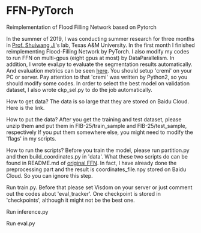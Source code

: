 # FFN-PyTorch
Reimplementation of Flood Filling Network based on Pytorch

In the summer of 2019, I was conducting summer research for three months in [Prof. Shuiwang Ji](http://people.tamu.edu/~sji/)'s lab, Texas A&M University. 
In the first month I finished reimplementing Flood-Filling Network by PyTorch. 
I also modify my codes to run FFN on multi-gpus (eight gpus at most) by DataParallelism. 
In addition, I wrote eval.py to evaluate the segmentation results automatically. And evaluation metrics can be seen [here](https://github.com/cremi/cremi_python). You should setup 'cremi' on your PC or server. Pay attention to that 'cremi' was written by Python2, so you should modify some codes.
In order to select the best model on validation dataset, I also wrote ckp_sel.py to do the job automatically.

How to get data? The data is so large that they are stored on Baidu Cloud. Here is the link.

How to put the data? After you get the training and test dataset, please unzip them and put them in FIB-25/train_sample and FIB-25/test_sample, respectively
If you put them somewhere else, you might need to modify the 'flags' in my scripts.

How to run the scripts? 
Before you train the model, please run partition.py and then build_coordinates.py in 'data'. What these two scripts do can be found in README.md of [original FFN](https://github.com/google/ffn). In fact, I have already done the preprocessing part and the result is coordinates_file.npy stored on Baidu Cloud. So you can ignore this step.

Run train.py. Before that please set Visdom on your server or just comment out the codes about 'eval_tracker'. One checkpoint is stored in 'checkpoints', although it might not be the best one.

Run inference.py

Run eval.py
